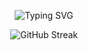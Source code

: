 <p as="a" href="https://git.io/typing-svg" align="center"><img src="https://readme-typing-svg.demolab.com?font=Fira+Code&duration=3000&pause=6000&color=00F723&center=true&vCenter=true&random=true&width=500&height=100&lines=horberlan%40github%3A~%24+Hello+world!" alt="Typing SVG" /></p>

<p align="center">
 <img src="https://streak-stats.demolab.com?user=horberlan&theme=vue&hide_border=true&border_radius=7&card_width=440&card_height=155" alt="GitHub Streak" />
<p/>
